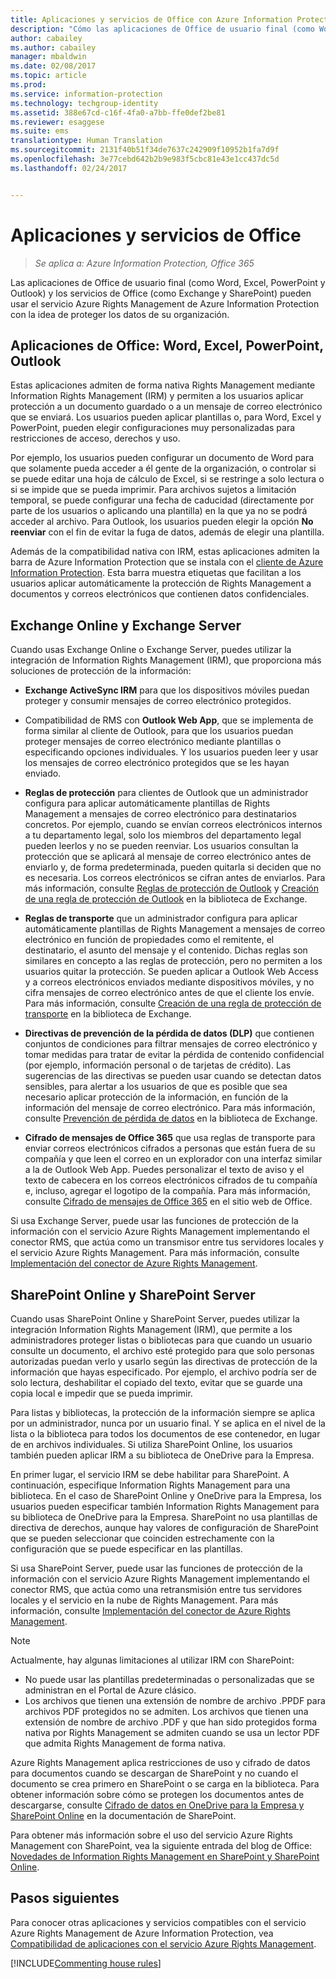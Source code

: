 ```yaml
---
title: Aplicaciones y servicios de Office con Azure Information Protection
description: "Cómo las aplicaciones de Office de usuario final (como Word, Excel, PowerPoint y Outlook) y los servicios de Office (como Exchange y SharePoint) pueden usar el servicio Azure Rights Management para ayudar a proteger los datos de una organización."
author: cabailey
ms.author: cabailey
manager: mbaldwin
ms.date: 02/08/2017
ms.topic: article
ms.prod: 
ms.service: information-protection
ms.technology: techgroup-identity
ms.assetid: 388e67cd-c16f-4fa0-a7bb-ffe0def2be81
ms.reviewer: esaggese
ms.suite: ems
translationtype: Human Translation
ms.sourcegitcommit: 2131f40b51f34de7637c242909f10952b1fa7d9f
ms.openlocfilehash: 3e77cebd642b2b9e983f5cbc81e43e1cc437dc5d
ms.lasthandoff: 02/24/2017


---
```



# <a name="office-applications-and-services"></a>Aplicaciones y servicios de Office

>*Se aplica a: Azure Information Protection, Office 365*

Las aplicaciones de Office de usuario final (como Word, Excel, PowerPoint y Outlook) y los servicios de Office (como Exchange y SharePoint) pueden usar el servicio Azure Rights Management de Azure Information Protection con la idea de proteger los datos de su organización.

## <a name="office-applications-word-excel-powerpoint-outlook"></a>Aplicaciones de Office: Word, Excel, PowerPoint, Outlook
Estas aplicaciones admiten de forma nativa Rights Management mediante Information Rights Management (IRM) y permiten a los usuarios aplicar protección a un documento guardado o a un mensaje de correo electrónico que se enviará. Los usuarios pueden aplicar plantillas o, para Word, Excel y PowerPoint, pueden elegir configuraciones muy personalizadas para restricciones de acceso, derechos y uso. 

Por ejemplo, los usuarios pueden configurar un documento de Word para que solamente pueda acceder a él gente de la organización, o controlar si se puede editar una hoja de cálculo de Excel, si se restringe a solo lectura o si se impide que se pueda imprimir. Para archivos sujetos a limitación temporal, se puede configurar una fecha de caducidad (directamente por parte de los usuarios o aplicando una plantilla) en la que ya no se podrá acceder al archivo. Para Outlook, los usuarios pueden elegir la opción **No reenviar** con el fin de evitar la fuga de datos, además de elegir una plantilla.

Además de la compatibilidad nativa con IRM, estas aplicaciones admiten la barra de Azure Information Protection que se instala con el [cliente de Azure Information Protection](../rms-client/aip-client.md ). Esta barra muestra etiquetas que facilitan a los usuarios aplicar automáticamente la protección de Rights Management a documentos y correos electrónicos que contienen datos confidenciales.

## <a name="exchange-online-and-exchange-server"></a>Exchange Online y Exchange Server
Cuando usas Exchange Online o Exchange Server, puedes utilizar la integración de Information Rights Management (IRM), que proporciona más soluciones de protección de la información:

-   **Exchange ActiveSync IRM** para que los dispositivos móviles puedan proteger y consumir mensajes de correo electrónico protegidos.

-   Compatibilidad de RMS con **Outlook Web App**, que se implementa de forma similar al cliente de Outlook, para que los usuarios puedan proteger mensajes de correo electrónico mediante plantillas o especificando opciones individuales. Y los usuarios pueden leer y usar los mensajes de correo electrónico protegidos que se les hayan enviado.

-   **Reglas de protección** para clientes de Outlook que un administrador configura para aplicar automáticamente plantillas de Rights Management a mensajes de correo electrónico para destinatarios concretos. Por ejemplo, cuando se envían correos electrónicos internos a tu departamento legal, solo los miembros del departamento legal pueden leerlos y no se pueden reenviar. Los usuarios consultan la protección que se aplicará al mensaje de correo electrónico antes de enviarlo y, de forma predeterminada, pueden quitarla si deciden que no es necesaria. Los correos electrónicos se cifran antes de enviarlos. Para más información, consulte [Reglas de protección de Outlook](https://technet.microsoft.com/library/dd638178%28v=exchg.150%29.aspx) y [Creación de una regla de protección de Outlook](https://technet.microsoft.com/library/dd638196%28v=exchg.150%29.aspx) en la biblioteca de Exchange.

-   **Reglas de transporte** que un administrador configura para aplicar automáticamente plantillas de Rights Management a mensajes de correo electrónico en función de propiedades como el remitente, el destinatario, el asunto del mensaje y el contenido. Dichas reglas son similares en concepto a las reglas de protección, pero no permiten a los usuarios quitar la protección. Se pueden aplicar a Outlook Web Access y a correos electrónicos enviados mediante dispositivos móviles, y no cifra mensajes de correo electrónico antes de que el cliente los envíe. Para más información, consulte [Creación de una regla de protección de transporte](https://technet.microsoft.com/library/dd302432.aspx) en la biblioteca de Exchange.

-   **Directivas de prevención de la pérdida de datos (DLP)** que contienen conjuntos de condiciones para filtrar mensajes de correo electrónico y tomar medidas para tratar de evitar la pérdida de contenido confidencial (por ejemplo, información personal o de tarjetas de crédito). Las sugerencias de las directivas se pueden usar cuando se detectan datos sensibles, para alertar a los usuarios de que es posible que sea necesario aplicar protección de la información, en función de la información del mensaje de correo electrónico. Para más información, consulte [Prevención de pérdida de datos](https://technet.microsoft.com/library/jj150527%28v=exchg.150%29.aspx) en la biblioteca de Exchange.

-   **Cifrado de mensajes de Office 365** que usa reglas de transporte para enviar correos electrónicos cifrados a personas que están fuera de su compañía y que leen el correo en un explorador con una interfaz similar a la de Outlook Web App. Puedes personalizar el texto de aviso y el texto de cabecera en los correos electrónicos cifrados de tu compañía e, incluso, agregar el logotipo de la compañía. Para más información, consulte [Cifrado de mensajes de Office 365](https://office.microsoft.com/o365-message-encryption-FX104179182.aspx) en el sitio web de Office.

Si usa Exchange Server, puede usar las funciones de protección de la información con el servicio Azure Rights Management implementando el conector RMS, que actúa como un transmisor entre tus servidores locales y el servicio Azure Rights Management. Para más información, consulte [Implementación del conector de Azure Rights Management](../deploy-use/deploy-rms-connector.md).

## <a name="sharepoint-online-and-sharepoint-server"></a>SharePoint Online y SharePoint Server
Cuando usas SharePoint Online y SharePoint Server, puedes utilizar la integración Information Rights Management (IRM), que permite a los administradores proteger listas o bibliotecas para que cuando un usuario consulte un documento, el archivo esté protegido para que solo personas autorizadas puedan verlo y usarlo según las directivas de protección de la información que hayas especificado. Por ejemplo, el archivo podría ser de solo lectura, deshabilitar el copiado del texto, evitar que se guarde una copia local e impedir que se pueda imprimir.

Para listas y bibliotecas, la protección de la información siempre se aplica por un administrador, nunca por un usuario final. Y se aplica en el nivel de la lista o la biblioteca para todos los documentos de ese contenedor, en lugar de en archivos individuales.  Si utiliza SharePoint Online, los usuarios también pueden aplicar IRM a su biblioteca de OneDrive para la Empresa.

En primer lugar, el servicio IRM se debe habilitar para SharePoint. A continuación, especifique Information Rights Management para una biblioteca. En el caso de SharePoint Online y OneDrive para la Empresa, los usuarios pueden especificar también Information Rights Management para su biblioteca de OneDrive para la Empresa. SharePoint no usa plantillas de directiva de derechos, aunque hay valores de configuración de SharePoint que se pueden seleccionar que coinciden estrechamente con la configuración que se puede especificar en las plantillas.

Si usa SharePoint Server, puede usar las funciones de protección de la información con el servicio Azure Rights Management implementando el conector RMS, que actúa como una retransmisión entre tus servidores locales y el servicio en la nube de Rights Management. Para más información, consulte [Implementación del conector de Azure Rights Management](../deploy-use/deploy-rms-connector.md).

> [!NOTE]
> Actualmente, hay algunas limitaciones al utilizar IRM con SharePoint:
> 
> - No puede usar las plantillas predeterminadas o personalizadas que se administran en el Portal de Azure clásico.
> - Los archivos que tienen una extensión de nombre de archivo .PPDF para archivos PDF protegidos no se admiten. Los archivos que tienen una extensión de nombre de archivo .PDF y que han sido protegidos forma nativa por Rights Management se admiten cuando se usa un lector PDF que admita Rights Management de forma nativa.


Azure Rights Management aplica restricciones de uso y cifrado de datos para documentos cuando se descargan de SharePoint y no cuando el documento se crea primero en SharePoint o se carga en la biblioteca. Para obtener información sobre cómo se protegen los documentos antes de descargarse, consulte [Cifrado de datos en OneDrive para la Empresa y SharePoint Online](https://technet.microsoft.com/library/dn905447.aspx) en la documentación de SharePoint.

Para obtener más información sobre el uso del servicio Azure Rights Management con SharePoint, vea la siguiente entrada del blog de Office: [Novedades de Information Rights Management en SharePoint y SharePoint Online](http://blogs.office.com/2012/11/09/whats-new-with-information-rights-management-in-sharepoint-and-sharepoint-online/).

## <a name="next-steps"></a>Pasos siguientes

Para conocer otras aplicaciones y servicios compatibles con el servicio Azure Rights Management de Azure Information Protection, vea [Compatibilidad de aplicaciones con el servicio Azure Rights Management](applications-support.md).

[!INCLUDE[Commenting house rules](../includes/houserules.md)]
